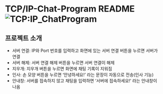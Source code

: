 TCP/IP-Chat-Program README
![TCP:IP_ChatProgram](https://github.com/user-attachments/assets/c272beb3-615d-4758-99d7-d18f2e412614)
=============

프로젝트 소개
----------
- 서버 연결: IP와 Port 번호를 입력하고 화면에 있는 서버 연결 버튼을 누르면 서버가 연결
- 서버 해제: 서버 연결 해제 버튼을 누르면 서버 연결이 해제
- 지우개: 지우개 버튼을 누르면 화면에 채팅 기록이 지워짐
- 인사: 손 모양 버튼을 누르면 ‘안녕하세요!’ 라는 문장이 자동으로 전송(인사 기능)
- 안내창: 서버를 접속하지 않고 채팅을 입력하면 ‘서버에 접속하세요!’ 라는 안내창이 나옴
